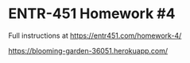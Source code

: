 # ENTR-451 Homework #4

Full instructions at https://entr451.com/homework-4/

https://blooming-garden-36051.herokuapp.com/

